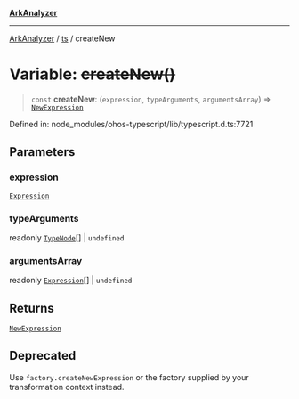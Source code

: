 [**ArkAnalyzer**](../../../../README.md)

***

[ArkAnalyzer](../../../../globals.md) / [ts](../README.md) / createNew

# Variable: ~~createNew()~~

> `const` **createNew**: (`expression`, `typeArguments`, `argumentsArray`) => [`NewExpression`](../interfaces/NewExpression.md)

Defined in: node\_modules/ohos-typescript/lib/typescript.d.ts:7721

## Parameters

### expression

[`Expression`](../interfaces/Expression.md)

### typeArguments

readonly [`TypeNode`](../interfaces/TypeNode.md)[] | `undefined`

### argumentsArray

readonly [`Expression`](../interfaces/Expression.md)[] | `undefined`

## Returns

[`NewExpression`](../interfaces/NewExpression.md)

## Deprecated

Use `factory.createNewExpression` or the factory supplied by your transformation context instead.
